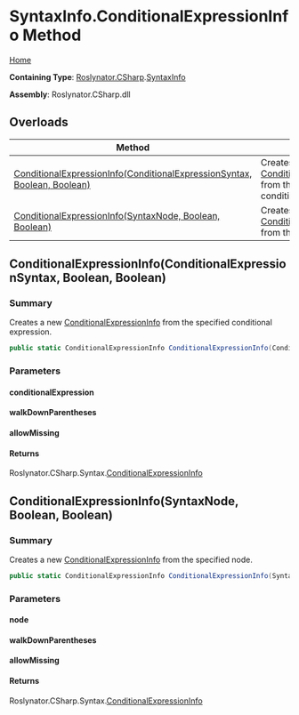 # SyntaxInfo\.ConditionalExpressionInfo Method

[Home](../../../../README.md)

**Containing Type**: [Roslynator.CSharp](../../README.md)\.[SyntaxInfo](../README.md)

**Assembly**: Roslynator\.CSharp\.dll

## Overloads

| Method | Summary |
| ------ | ------- |
| [ConditionalExpressionInfo(ConditionalExpressionSyntax, Boolean, Boolean)](#Roslynator_CSharp_SyntaxInfo_ConditionalExpressionInfo_Microsoft_CodeAnalysis_CSharp_Syntax_ConditionalExpressionSyntax_System_Boolean_System_Boolean_) | Creates a new [ConditionalExpressionInfo](../../Syntax/ConditionalExpressionInfo/README.md) from the specified conditional expression\. |
| [ConditionalExpressionInfo(SyntaxNode, Boolean, Boolean)](#Roslynator_CSharp_SyntaxInfo_ConditionalExpressionInfo_Microsoft_CodeAnalysis_SyntaxNode_System_Boolean_System_Boolean_) | Creates a new [ConditionalExpressionInfo](../../Syntax/ConditionalExpressionInfo/README.md) from the specified node\. |

## ConditionalExpressionInfo\(ConditionalExpressionSyntax, Boolean, Boolean\)<a name="Roslynator_CSharp_SyntaxInfo_ConditionalExpressionInfo_Microsoft_CodeAnalysis_CSharp_Syntax_ConditionalExpressionSyntax_System_Boolean_System_Boolean_"></a>

### Summary

Creates a new [ConditionalExpressionInfo](../../Syntax/ConditionalExpressionInfo/README.md) from the specified conditional expression\.

```csharp
public static ConditionalExpressionInfo ConditionalExpressionInfo(ConditionalExpressionSyntax conditionalExpression, bool walkDownParentheses = true, bool allowMissing = false)
```

### Parameters

#### conditionalExpression





#### walkDownParentheses





#### allowMissing





#### Returns

Roslynator\.CSharp\.Syntax\.[ConditionalExpressionInfo](../../Syntax/ConditionalExpressionInfo/README.md)

## ConditionalExpressionInfo\(SyntaxNode, Boolean, Boolean\)<a name="Roslynator_CSharp_SyntaxInfo_ConditionalExpressionInfo_Microsoft_CodeAnalysis_SyntaxNode_System_Boolean_System_Boolean_"></a>

### Summary

Creates a new [ConditionalExpressionInfo](../../Syntax/ConditionalExpressionInfo/README.md) from the specified node\.

```csharp
public static ConditionalExpressionInfo ConditionalExpressionInfo(SyntaxNode node, bool walkDownParentheses = true, bool allowMissing = false)
```

### Parameters

#### node





#### walkDownParentheses





#### allowMissing





#### Returns

Roslynator\.CSharp\.Syntax\.[ConditionalExpressionInfo](../../Syntax/ConditionalExpressionInfo/README.md)


